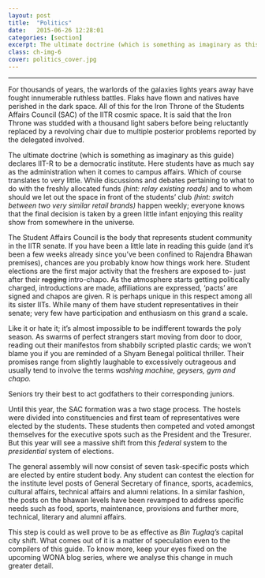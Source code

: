 ```yaml
---
layout: post
title:  "Politics"
date:   2015-06-26 12:28:01
categories: [section]
excerpt: The ultimate doctrine (which is something as imaginary as this guide) declares IIT-R to be a democratic institute. 
class: ch-img-6
cover: politics_cover.jpg
--- 	
```

--------------------------------

For thousands of years, the warlords of the galaxies lights years away have fought innumerable ruthless battles. Flaks have flown and natives have perished in the dark space. All of this for the Iron Throne of the Students Affairs Council (SAC) of the IITR cosmic space. It is said that the Iron 
Throne was studded with a thousand light sabers before being reluctantly replaced by a revolving chair due to multiple posterior problems reported by the delegated involved.   

The ultimate doctrine (which is something as imaginary as this guide) declares IIT-R to be a democratic institute. Here students have as much say as the administration when it comes to campus affairs. Which of course translates to very little. While discussions and debates pertaining to what to do with the freshly allocated funds _(hint: relay existing roads)_ and to whom should we let out the space in front of the students’ club _(hint: switch between two very similar retail brands)_ happen weekly; everyone knows that the final decision is taken by a green little infant enjoying this reality show from somewhere in the universe.

The Student Affairs Council is the body that represents student community in the IITR senate. If 
you have been a little late in reading this guide (and it’s been a few weeks already since you’ve 
been confined to Rajendra Bhawan premises), chances are you probably know how things work 
here. Student elections are the first major activity that the freshers are exposed to- just after 
their <s>ragging</s> intro-chapo. As the atmosphere starts getting politically charged, introductions 
are made, affiliations are expressed, ‘pacts’ are signed and  chapos are given. R is perhaps 
unique in this respect among all its sister IITs. While many of them have student 
representatives in their senate; very few have participation and enthusiasm on this grand a 
scale.

Like it or hate it; it’s almost impossible to be indifferent towards the poly season. As swarms of 
perfect strangers start moving from door to door, reading out their manifestos from shabbily 
scripted plastic cards; we won’t blame you if you are reminded of a Shyam Benegal political 
thriller. Their promises range from slightly laughable to excessively outrageous and usually tend 
to involve the terms _washing machine, geysers, gym and chapo._

Seniors try their best to act godfathers to their corresponding juniors.

Until this year, the SAC formation was a two stage process. The hostels were divided into 
constituencies and first team of representatives were elected by the students. These students 
then competed and voted amongst themselves for the executive spots such as the President 
and the Tresurer. But this year will see a massive shift from this _federal_ system to the 
_presidential_ system of elections.

The general assembly will now consist of seven task-specific posts which are elected by entire 
student body. Any student can contest the election for the institute level posts of General 
Secretary of finance, sports, academics, cultural affairs, technical affairs and alumni relations. In 
a similar fashion, the posts on the bhawan levels have been revamped to address specific needs 
such as food, sports, maintenance, provisions and further more, technical, literary and alumni 
affairs. 

This step is could as well prove to be as effective as _Bin Tuglaq’s_ capital city shift. What comes 
out of it is a matter of speculation even to the compilers of this guide. To know more, keep your 
eyes fixed on the upcoming WONA blog series, where we analyse this change in much greater 
detail.